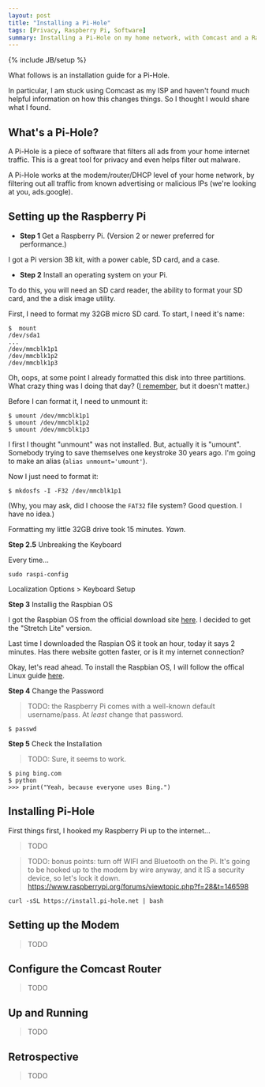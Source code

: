 ```yaml
---
layout: post
title: "Installing a Pi-Hole"
tags: [Privacy, Raspberry Pi, Software]
summary: Installing a Pi-Hole on my home network, with Comcast and a Raspberry Pi.
---
```

{% include JB/setup %}

What follows is an installation guide for a Pi-Hole.

In particular, I am stuck using Comcast as my ISP and haven't found much helpful information on how this changes things. So I thought I would share what I found.


## What's a Pi-Hole?

A Pi-Hole is a piece of software that filters all ads from your home internet traffic. This is a great tool for privacy and even helps filter out malware.

A Pi-Hole works at the modem/router/DHCP level of your home network, by filtering out all traffic from known advertising or malicious IPs (we're looking at you, ads.google).


## Setting up the Raspberry Pi

* **Step 1** Get a Raspberry Pi. (Version 2 or newer preferred for performance.)

I got a Pi version 3B kit, with a power cable, SD card, and a case.

* **Step 2** Install an operating system on your Pi.

To do this, you will need an SD card reader, the ability to format your SD card, and the a disk image utility.

First, I need to format my 32GB micro SD card. To start, I need it's name:

    $  mount
    /dev/sda1
    ...
    /dev/mmcblk1p1
    /dev/mmcblk1p2
    /dev/mmcblk1p3

Oh, oops, at some point I already formatted this disk into three partitions. What crazy thing was I doing that day? ([I remember](https://github.com/theJollySin/i-wish-i-were-at-defcon-25-hack-a-thon), but it doesn't matter.)

Before I can format it, I need to unmount it:

    $ umount /dev/mmcblk1p1
    $ umount /dev/mmcblk1p2
    $ umount /dev/mmcblk1p3

I first I thought "unmount" was not installed. But, actually it is "umount". Somebody trying to save themselves one keystroke 30 years ago. I'm going to make an alias (`alias unmount='umount'`).

Now I just need to format it:

    $ mkdosfs -I -F32 /dev/mmcblk1p1

(Why, you may ask, did I choose the `FAT32` file system? Good question. I have no idea.)

Formatting my little 32GB drive took 15 minutes. *Yawn.*

**Step 2.5** Unbreaking the Keyboard

Every time...

    sudo raspi-config

Localization Options > Keyboard Setup

**Step 3** Installig the Raspbian OS

I got the Raspbian OS from the official download site [here](https://www.raspberrypi.org/downloads/raspbian/). I decided to get the "Stretch Lite" version.

Last time I downloaded the Raspian OS it took an hour, today it says 2 minutes. Has there website gotten faster, or is it my internet connection?

Okay, let's read ahead. To install the Raspbian OS, I will follow the offical Linux guide [here](https://www.raspberrypi.org/documentation/installation/installing-images/linux.md).

**Step 4** Change the Password

> TODO: the Raspberry Pi comes with a well-known default username/pass. At *least* change that password.

    $ passwd


**Step 5** Check the Installation

> TODO: Sure, it seems to work.

    $ ping bing.com
    $ python
    >>> print("Yeah, because everyone uses Bing.")


## Installing Pi-Hole

First things first, I hooked my Raspberry Pi up to the internet...

> TODO

> TODO: bonus points: turn off WIFI and Bluetooth on the Pi.  It's going to be hooked up to the modem by wire anyway, and it IS a security device, so let's lock it down.  https://www.raspberrypi.org/forums/viewtopic.php?f=28&t=146598

    curl -sSL https://install.pi-hole.net | bash


## Setting up the Modem

> TODO


## Configure the Comcast Router

> TODO


## Up and Running

> TODO


## Retrospective

> TODO


